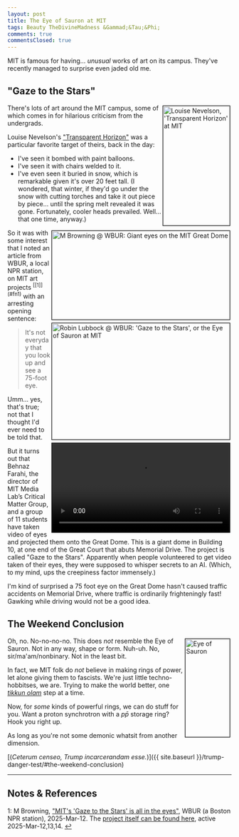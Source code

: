```yaml
---
layout: post
title: The Eye of Sauron at MIT
tags: Beauty TheDivineMadness &Gammad;&Tau;&Phi;
comments: true
commentsClosed: true
---
```


MIT is famous for having&hellip; _unusual_ works of art on its campus.  They've recently
managed to surprise even jaded old me.  


## "Gaze to the Stars"  

<img src="{{ site.baseurl }}/images/2025-03-19-eye-of-sauron-at-mit-transparent-horizon.jpg" width="150" height="268" alt="Louise Nevelson, 'Transparent Horizon' at MIT" title="Louise Nevelson, 'Transparent Horizon' at MIT" style="float: right; margin: 3px 3px 3px 3px; border: 1px solid #000000;">
There's lots of art around the MIT campus, some of which comes in for hilarious criticism
from the undergrads.  

Louise Nevelson's ["Transparent Horizon"](https://en.wikipedia.org/wiki/Transparent_Horizon) 
was a particular favorite target of theirs, back in the day:  
- I've seen it bombed with paint balloons.  
- I've seen it with chairs welded to it.  
- I've even seen it buried in snow, which is remarkable given it's over 20 feet tall.  (I
  wondered, that winter, if they'd go under the snow with cutting torches and take it out
  piece by piece&hellip; until the spring melt revealed it was gone.  Fortunately, cooler
  heads prevailed.  Well&hellip; that one time, anyway.)  

<img src="{{ site.baseurl }}/images/2025-03-19-eye-of-sauron-at-mit-wbur-1.jpg" width="400" height="199" alt="M Browning @ WBUR: Giant eyes on the MIT Great Dome" title="M Browning @ WBUR: Giant eyes on the MIT Great Dome" style="float: right; margin: 3px 3px 3px 3px; border: 1px solid #000000;">
<img src="{{ site.baseurl }}/images/2025-03-19-eye-of-sauron-at-mit-wbur-2.jpg" width="400" height="261" alt="Robin Lubbock @ WBUR: 'Gaze to the Stars', or the Eye of Sauron at MIT" title="Robin Lubbock @ WBUR: 'Gaze to the Stars', or the Eye of Sauron at MIT" style="float: right; margin: 3px 3px 3px 3px; border: 1px solid #000000;">
<video width="400" controls playsinline preload="auto" style="float: right; margin: 3px 3px 3px 3px; border: 1px solid #000000;">
  <source src="{{ site.baseurl }}/images/2025-03-19-eye-of-sauron-at-mit-gaze-to-the-stars.mp4" type="video/mp4">
  Your browser does not appear to support playing this video?
</video>
So it was with some interest that I noted an article from WBUR, a local NPR station, on
MIT art projects <sup id="fn1a">[[1]](#fn1)</sup> with an arresting opening sentence:  

> It's not everyday that you look up and see a 75-foot eye.  

Umm&hellip; yes, that's true; not that I thought I'd ever need to be told that.

But it turns out that Behnaz Farahi, the director of MIT Media Lab’s Critical Matter
Group, and a group of 11 students have taken video of eyes and projected them onto the
Great Dome.  This is a giant dome in Building 10, at one end of the Great Court that abuts
Memorial Drive.  The project is called "Gaze to the Stars".  Apparently when people
volunteered to get video taken of their eyes, they were supposed to whisper secrets to an
AI.  (Which, to my mind, ups the creepiness factor immensely.)  

I'm kind of surprised a 75 foot eye on the Great Dome hasn't caused traffic accidents on
Memorial Drive, where traffic is ordinarily frighteningly fast!  Gawking while driving
would not be a good idea.  


## The Weekend Conclusion  

<img src="{{ site.baseurl }}/images/2025-03-19-eye-of-sauron-at-mit-sauron-1.jpg" width="100" height="220" alt="Eye of Sauron" title="Eye of Sauron" style="float: right; margin: 3px 3px 3px 3px; border: 1px solid #000000;">

Oh, no.  No-no-no-no.  This does _not_ resemble the Eye of Sauron.  Not in any way, shape or form.
Nuh-uh.  No, sir/ma'am/nonbinary.  Not in the least bit.  

In fact, we MIT folk do _not_ believe in making rings of power, let alone giving
them to fascists.  We're just little techno-hobbitses, we are.  Trying to make the world
better, one [_tikkun olam_](https://en.wikipedia.org/wiki/Tikkun_olam) step at a time.  

Now, for _some_ kinds of powerful rings, we can do stuff for you.  Want a proton synchrotron with a
$p\bar{p}$ storage ring?  Hook you right up.  

As long as you're not some demonic whatsit from another dimension.  

[(_Ceterum censeo, Trump incarcerandam esse._)]({{ site.baseurl }}/trump-danger-test/#the-weekend-conclusion)  

---

## Notes &amp; References  

<!--
<sup id="fn1a">[[1]](#fn1)</sup>

<a id="fn1">1</a>: ***, ["***"](***), *** DOI: [***](***). [↩](#fn1a)  

<a href="{{ site.baseurl }}/images/***">
  <img src="{{ site.baseurl }}/images/***" width="400" height="***" alt="***" title="***" style="float: right; margin: 3px 3px 3px 3px; border: 1px solid #000000;">
</a>

<a href="***">
  <img src="{{ site.baseurl }}/images/***" width="550" height="***" alt="***" title="***" style="margin: 3px 3px 3px 3px; border: 1px solid #000000;">
</a>

<iframe width="400" height="224" src="***" allow="accelerometer; encrypted-media; gyroscope; picture-in-picture" allowfullscreen style="float: right; margin: 3px 3px 3px 3px; border: 1px solid #000000;"></iframe>
-->

<a id="fn1">1</a>: M Browning, ["MIT's 'Gaze to the Stars' is all in the eyes"](https://www.wbur.org/news/2025/03/12/mit-gaze-to-the-stars-artfinity-behnaz-farahi), WBUR (a Boston NPR station), 2025-Mar-12.  The [project itself can be found here](https://artfinity.mit.edu/event/gaze-to-the-stars), active 2025-Mar-12,13,14. [↩](#fn1a)  

